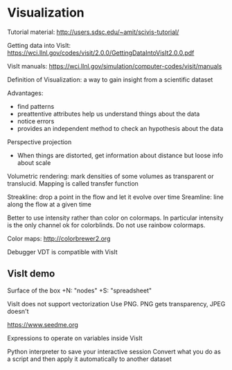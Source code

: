 # Visualization

Tutorial material:
http://users.sdsc.edu/~amit/scivis-tutorial/

Getting data into VisIt:
https://wci.llnl.gov/codes/visit/2.0.0/GettingDataIntoVisIt2.0.0.pdf

VisIt manuals:
https://wci.llnl.gov/simulation/computer-codes/visit/manuals

Definition of Visualization: a way to gain insight from a scientific dataset

Advantages:
- find patterns
- preattentive attributes help us understand things about the data
- notice errors
- provides an independent method to check an hypothesis about the data


Perspective projection
- When things are distorted, get information about distance but loose info about scale

Volumetric rendering: mark densities of some volumes as transparent or translucid. Mapping is called transfer function

Streakline: drop a point in the flow and let it evolve over time
Sreamline: line along the flow at a given time

Better to use intensity rather than color on colormaps. In particular intensity is the only channel ok for colorblinds. Do not use rainbow colormaps.

Color maps: http://colorbrewer2.org

Debugger VDT is compatible with VisIt

## VisIt demo

Surface of the box
+N: "nodes"
+S: "spreadsheet"

VisIt does not support vectorization
Use PNG. PNG gets transparency, JPEG doesn't
    
https://www.seedme.org

Expressions to operate on variables inside VisIt

Python interpreter to save your interactive session
Convert what you do as a script and then apply it automatically to another dataset
